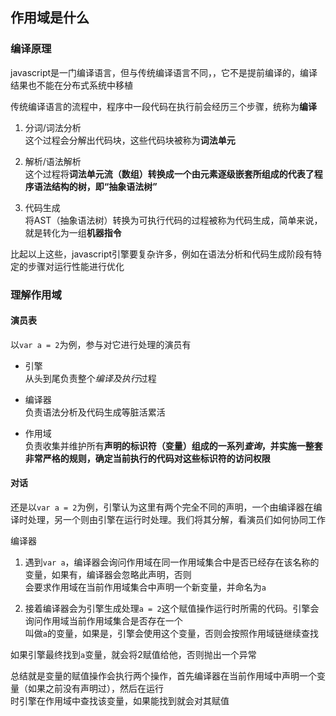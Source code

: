 ## 作用域是什么

### 编译原理

javascript是一门编译语言，但与传统编译语言不同，，它不是提前编译的，编译结果也不能在分布式系统中移植

传统编译语言的流程中，程序中一段代码在执行前会经历三个步骤，统称为**编译**

1. 分词/词法分析   
这个过程会分解出代码块，这些代码块被称为**词法单元**

2. 解析/语法解析   
这个过程将**词法单元流（数组）**转换成一个由元素逐级嵌套所组成的代表了程序语法结构的树，即**“抽象语法树”**

3. 代码生成   
将AST（抽象语法树）转换为可执行代码的过程被称为代码生成，简单来说，就是转化为一组**机器指令**

比起以上这些，javascript引擎要复杂许多，例如在语法分析和代码生成阶段有特定的步骤对运行性能进行优化

### 理解作用域

#### 演员表

以`var a = 2`为例，参与对它进行处理的演员有

* 引擎   
从头到尾负责整个*编译及执行*过程

* 编译器   
负责语法分析及代码生成等脏活累活

* 作用域   
负责收集并维护所有**声明的标识符（变量）**组成的一系列*查询*，并实施一整套非常严格的规则，确定当前执行的代码对这些标识符的**访问权限**

#### 对话

还是以`var a = 2`为例，引擎认为这里有两个完全不同的声明，一个由编译器在编译时处理，另一个则由引擎在运行时处理。我们将其分解，看演员们如何协同工作

编译器

1. 遇到`var a`，编译器会询问作用域在同一作用域集合中是否已经存在该名称的变量，如果有，编译器会忽略此声明，否则   
会要求作用域在当前作用域集合中声明一个新变量，并命名为`a`

2. 接着编译器会为引擎生成处理`a = 2`这个赋值操作运行时所需的代码。引擎会询问作用域当前作用域集合是否存在一个   
叫做`a`的变量，如果是，引擎会使用这个变量，否则会按照作用域链继续查找

如果引擎最终找到`a`变量，就会将2赋值给他，否则抛出一个异常   

总结就是变量的赋值操作会执行两个操作，首先编译器在当前作用域中声明一个变量（如果之前没有声明过），然后在运行   
时引擎在作用域中查找该变量，如果能找到就会对其赋值